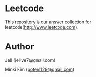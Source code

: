 # Leetcode
This repository is our answer collection for leetcode(http://www.leetcode.com).

# Author
Jell (jellive7@gmail.com)

Minki Kim (poten1129@gmail.com)
